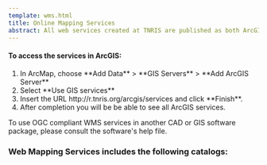 ```yaml
---
template: wms.html
title: Online Mapping Services
abstract: All web services created at TNRIS are published as both ArcGIS services and OGC compliant WMS services.
---
```


<div class="bs-callout bs-callout-info wms-access pull-right">
	<h4>To access the services in ArcGIS:</h4>
	<ol>
		<li>In ArcMap, choose **Add Data** > **GIS Servers** > **Add ArcGIS Server**</li>
		<li>Select **Use GIS services**</li>
		<li>Insert the URL http://r.tnris.org/arcgis/services and click **Finish**.</li>
		<li>After completion you will be be able to see all ArcGIS services.</li>
	</ol>
</div>

To use OGC compliant WMS services in another CAD or GIS software package, please consult the software's help file.

### Web Mapping Services includes the following catalogs:
